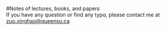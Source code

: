 #Notes of lectures, books, and papers<br>
If you have any question or find any typo, please contact me at zuo.xinghao@queensu.ca
